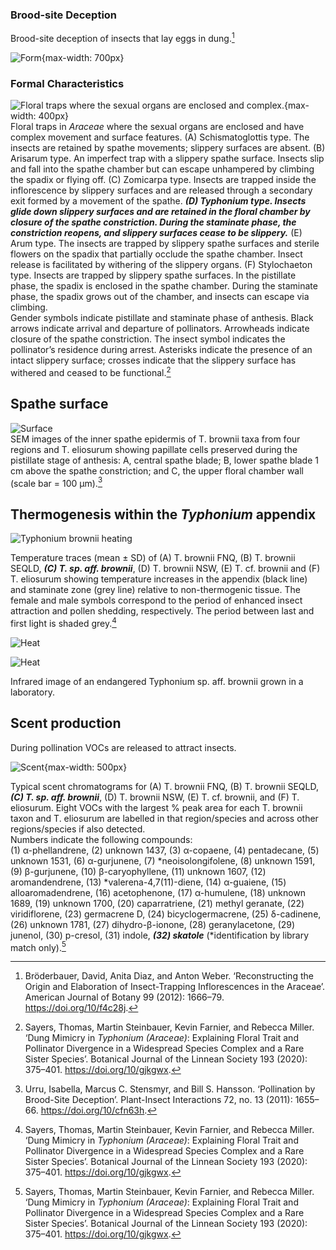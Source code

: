 


### Brood-site Deception

Brood-site deception of insects that lay eggs in dung.[^1]

![Form](/assets/images/2022-01-20-01-29-11.png){max-width: 700px}

### Formal Characteristics

![Floral traps where the sexual organs are enclosed and complex.](/assets/images/2022-01-19-22-45-47.png){max-width: 400px}  
Floral traps in _Araceae_ where the sexual organs are enclosed and have complex movement and surface features. (A) Schismatoglottis type. The insects are retained by spathe movements; slippery surfaces are absent. (B) Arisarum type. An imperfect trap with a slippery spathe surface. Insects slip and fall into the spathe chamber but can escape unhampered by climbing the spadix or flying off. (C) Zomicarpa type. Insects are trapped inside the inflorescence by slippery surfaces and are released through a secondary exit formed by a movement of the spathe. **_(D) Typhonium type. Insects glide down slippery surfaces and are retained in the floral chamber by closure of the spathe constriction. During the staminate phase, the constriction reopens, and slippery surfaces cease to be slippery._** (E) Arum type. The insects are trapped by slippery spathe surfaces and sterile flowers on the spadix that partially occlude the spathe chamber. Insect release is facilitated by withering of the slippery organs. (F) Stylochaeton type. Insects are trapped by slippery spathe surfaces. In the pistillate phase, the spadix is enclosed in the spathe chamber. During the staminate phase, the spadix grows out of the chamber, and insects can escape via climbing.  
Gender symbols indicate pistillate and staminate phase of anthesis. Black arrows indicate arrival and departure of pollinators. Arrowheads indicate closure of the spathe constriction. The insect symbol indicates the pollinator’s residence during arrest. Asterisks indicate the presence of an intact slippery surface; crosses indicate that the slippery surface has withered and ceased to be functional.[^2]

## Spathe surface

![Surface](/assets/images/2022-01-20-00-56-47.png)  
SEM images of the inner spathe epidermis of T. brownii taxa from four regions and T. eliosurum showing papillate cells preserved during the pistillate stage of anthesis: A, central spathe blade; B, lower spathe blade 1 cm above the spathe constriction; and C, the upper floral chamber wall (scale bar = 100 μm).[^3]

## Thermogenesis within the _Typhonium_ appendix

![Typhonium brownii heating](/assets/images/2022-01-20-00-11-44.png)

Temperature traces (mean ± SD) of (A) T. brownii FNQ, (B) T. brownii SEQLD, _**(C) T. sp. aff. brownii**_, (D) T. brownii NSW, (E) T. cf. brownii and (F) T. eliosurum showing temperature increases in the appendix (black line) and staminate zone (grey line) relative to non-thermogenic tissue. The female and male symbols correspond to the period of enhanced insect attraction and pollen shedding, respectively. The period between last and first light is shaded grey.[^2]

![Heat](/assets/images/lily/heat.png)

![Heat](/assets/images/2022-01-19-23-11-02.png)

Infrared image of an endangered Typhonium sp. aff. brownii grown in a laboratory.

## Scent production

During pollination VOCs are released to attract insects.

![Scent](/assets/images/2022-01-19-22-37-33.png){max-width: 500px}

Typical scent chromatograms for (A) T. brownii FNQ, (B) T. brownii SEQLD, _**(C) T. sp. aff. brownii**_, (D) T. brownii NSW, (E) T. cf. brownii, and (F) T. eliosurum. Eight VOCs with the largest % peak area for each T. brownii taxon and T. eliosurum are labelled in that region/species and across other regions/species if also detected.  
Numbers indicate the following compounds:  
(1) α-phellandrene, (2) unknown 1437, (3) α-copaene, (4) pentadecane, (5) unknown 1531, (6) α-gurjunene, (7) *neoisolongifolene, (8) unknown 1591, (9) β-gurjunene, (10) β-caryophyllene, (11) unknown 1607, (12) aromandendrene, (13) *valerena-4,7(11)-diene, (14) α-guaiene, (15) alloaromadendrene, (16) acetophenone, (17) α-humulene, (18) unknown 1689, (19) unknown 1700, (20) caparratriene, (21) methyl geranate, (22) viridiflorene, (23) germacrene D, (24) bicyclogermacrene, (25) δ-cadinene, (26) unknown 1781, (27) dihydro-β-ionone, (28) geranylacetone, (29) junenol, (30) p-cresol, (31) indole, _**(32) skatole**_ (*identification by library match only).[^2]

[^1]: Bröderbauer, David, Anita Diaz, and Anton Weber. ‘Reconstructing the Origin and Elaboration of Insect-Trapping Inflorescences in the Araceae’. American Journal of Botany 99 (2012): 1666–79. <https://doi.org/10/f4c28j>.

[^2]: Sayers, Thomas, Martin Steinbauer, Kevin Farnier, and Rebecca Miller. ‘Dung Mimicry in _Typhonium (Araceae)_: Explaining Floral Trait and Pollinator Divergence in a Widespread Species Complex and a Rare Sister Species’. Botanical Journal of the Linnean Society 193 (2020): 375–401. <https://doi.org/10/gjkgwx>.

[^3]: Urru, Isabella, Marcus C. Stensmyr, and Bill S. Hansson. ‘Pollination by Brood-Site Deception’. Plant-Insect Interactions 72, no. 13 (2011): 1655–66. <https://doi.org/10/cfn63h>.
